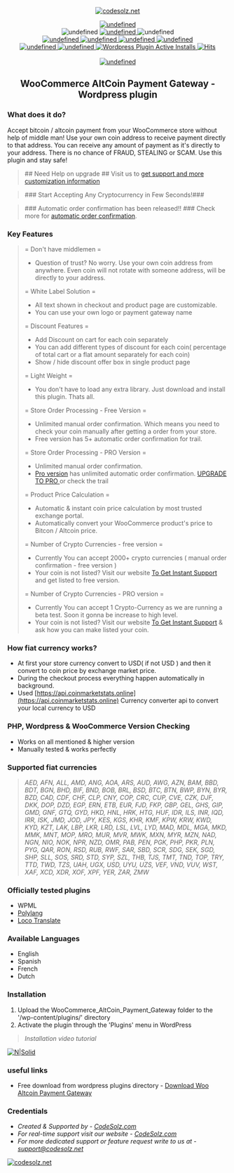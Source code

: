 <p align="center">
    <a href="https://wordpress.org/plugins/easy-digital-downloads-bitcoin-altcoin-payment-gateway/advanced/">
        <img src="https://ps.w.org/easy-digital-downloads-bitcoin-altcoin-payment-gateway/assets/icon-128x128.png" alt="codesolz.net"/>
    </a>
</p>

<p align="center">
    <a href="https://travis-ci.com/tuhin18003/Easy-Digital-Downloads-Bitcoin-Altcoin-Payment-Gateway">
        <img alt="undefined" src="https://img.shields.io/travis/com/tuhin18003/Easy-Digital-Downloads-Bitcoin-Altcoin-Payment-Gateway.svg"> 
    </a><br>
    <img alt="undefined" src="https://img.shields.io/github/last-commit/tuhin18003/Easy-Digital-Downloads-Bitcoin-Altcoin-Payment-Gateway.svg">
    <a href="https://codeclimate.com/github/tuhin18003/Easy-Digital-Downloads-Bitcoin-Altcoin-Payment-Gateway">
        <img alt="undefined" src="https://api.codeclimate.com/v1/badges/53342611d39bf5044b5f/maintainability">
    </a>
    <img alt="undefined" src="https://img.shields.io/github/languages/code-size/tuhin18003/Easy-Digital-Downloads-Bitcoin-Altcoin-Payment-Gateway.svg"> <br>
    <a href="https://wordpress.org/plugins/easy-digital-downloads-bitcoin-altcoin-payment-gateway">
        <img alt="undefined" src="https://img.shields.io/wordpress/plugin/wp-version/easy-digital-downloads-bitcoin-altcoin-payment-gateway.svg">
    </a>
    <a href="https://wordpress.org/plugins/easy-digital-downloads-bitcoin-altcoin-payment-gateway">
        <img alt="undefined" src="https://img.shields.io/wordpress/plugin/tested/easy-digital-downloads-bitcoin-altcoin-payment-gateway.svg">
    </a>
    <a href="https://wordpress.org/plugins/easy-digital-downloads-bitcoin-altcoin-payment-gateway">
        <img alt="undefined" src="https://img.shields.io/wordpress/plugin/v/easy-digital-downloads-bitcoin-altcoin-payment-gateway.svg">
    </a>
    <a href="https://wordpress.org/plugins/easy-digital-downloads-bitcoin-altcoin-payment-gateway">
        <img alt="undefined" src="https://img.shields.io/wordpress/plugin/rating/easy-digital-downloads-bitcoin-altcoin-payment-gateway.svg">
    </a>
    <br>
    <a href="https://wordpress.org/plugins/easy-digital-downloads-bitcoin-altcoin-payment-gateway">
        <img alt="undefined" src="https://img.shields.io/wordpress/plugin/dm/easy-digital-downloads-bitcoin-altcoin-payment-gateway.svg">
    </a>
    <a href="https://wordpress.org/plugins/easy-digital-downloads-bitcoin-altcoin-payment-gateway">
        <img alt="undefined" src="https://img.shields.io/wordpress/plugin/dt/easy-digital-downloads-bitcoin-altcoin-payment-gateway.svg">
    </a>
    <a href="https://wordpress.org/plugins/easy-digital-downloads-bitcoin-altcoin-payment-gateway">
        <img alt="Wordpress Plugin Active Installs" src="https://img.shields.io/wordpress/plugin/installs/easy-digital-downloads-bitcoin-altcoin-payment-gateway.svg">
    </a>
    <a href="https://wordpress.org/plugins/easy-digital-downloads-bitcoin-altcoin-payment-gateway">
        <img src="https://hitcounter.pythonanywhere.com/count/tag.svg?url=https%3A%2F%2Fgithub.com%2FCodeSolz%2FEasy-Digital-Downloads-Bitcoin-Altcoin-Payment-Gateway%2Fblob%2Fmaster%2FREADME.md" alt="Hits">
    </a>
    <br><br>
    <a href="https://codesolz.net">
        <img alt="undefined" src="https://img.shields.io/badge/Created%20By-CodeSolz-brightgreen.svg">
    </a>
</p>
<h2 align="center">WooCommerce AltCoin Payment Gateway - Wordpress plugin</h2>

### What does it do? 


Accept bitcoin / altcoin payment from your WooCommerce store without help of middle man! Use your own coin address to receive payment directly to that address. You can receive any amount of payment as it's directly to your address. There is no chance of FRAUD, STEALING or SCAM. Use this plugin and stay safe!

<blockquote>
## Need Help on upgrade ##
Visit us to  <a target="_blank" href="https://codesolz.net/?utm_source=wordpress.org&utm_medium=README&utm_campaign=easy-digital-downloads-bitcoin-altcoin-payment-gateway">get support and more customization information</a>
</blockquote>

<blockquote>
### Start Accepting Any Cryptocurrency in Few Seconds!###
</blockquote>

<blockquote>
### Automatic order confirmation has been released!! ###
Check more for <a target="_blank" href="https://bit.ly/2IuZ96R">automatic order confirmation</a>.
</blockquote>



### Key Features


<blockquote>
= Don't have middlemen = 
<ul>
    <li>Question of trust? No worry. Use your own coin address from anywhere. Even coin will not rotate with someone address, will be directly to your address.</li>
</ul>

= White Label Solution = 
<ul>
    <li>All text shown in checkout and product page are customizable.</li>
    <li>You can use your own logo or payment gateway name</li>
</ul>

= Discount Features = 
<ul>
    <li> Add Discount on cart for each coin separately</li>
    <li> You can add different types of discount for each coin( percentage of total cart or a flat amount separately for each coin)</li>
    <li> Show / hide discount offer box in single product page</li>
</ul>

= Light Weight = 
<ul>
    <li> You don't have to load any extra library. Just download and install this plugin. Thats all.</li>
</ul>

= Store Order Processing - Free Version = 
<ul>
    <li> Unlimited manual order confirmation. Which means you need to check your coin manually after getting a order from your store.</li>
    <li> Free version has 5+ automatic order confirmation for trail.</li>
</ul>

= Store Order Processing - PRO Version = 
<ul>
    <li> Unlimited manual order confirmation.</li>
    <li> <a target="_blank" href="https://bit.ly/2IuZ96R">Pro version</a> has unlimited automatic order confirmation. <a target="_blank" href="https://bit.ly/2IuZ96R">UPGRADE TO PRO </a> or check the trail</li>
</ul>

= Product Price Calculation = 
<ul>
    <li> Automatic & instant coin price calculation by most trusted exchange portal. </li>
    <li> Automatically convert your WooCommerce product's price to Bitcon / Altcoin price. </li>
</ul>

= Number of Crypto Currencies - free version = 
<ul>
    <li> Currently You can accept 2000+ crypto currencies ( manual order confirmation - free version ) </li>
    <li> Your coin is not listed? Visit our website <a target="_blank" href="https://codesolz.net/?utm_source=wordpress.org&utm_medium=README&utm_campaign=easy-digital-downloads-bitcoin-altcoin-payment-gateway">To Get Instant Support</a> and get listed to free version.</li>
</ul>

= Number of Crypto Currencies - PRO version = 
<ul>
    <li> Currently You can accept 1 Crypto-Currency as we are running a beta test. Soon it gonna be increase to high level. </li>
    <li> Your coin is not listed? Visit our website <a target="_blank" href="https://codesolz.net/?utm_source=wordpress.org&utm_medium=README&utm_campaign=easy-digital-downloads-bitcoin-altcoin-payment-gateway">To Get Instant Support</a> & ask how you can make listed your coin.</li>
</ul>

</blockquote>


### How fiat currency works?
* At first your store currency convert to USD( if not USD ) and then it convert to coin price by exchange market price.
* During the checkout process everything happen automatically in background.
* Used [https://api.coinmarketstats.online](https://api.coinmarketstats.online) Currency converter api to convert your local currency to USD

### PHP, Wordpress & WooCommerce Version Checking
  - Works on all mentioned & higher version
  - Manually tested & works perfectly

### Supported fiat currencies
> *AED, AFN, ALL, AMD, ANG, AOA, ARS, AUD, AWG, AZN, BAM, BBD, BDT, BGN, BHD, BIF, BND, BOB, BRL, BSD, BTC, BTN, BWP, BYN, BYR, BZD, CAD, CDF, CHF, CLP, CNY, COP, CRC, CUP, CVE, CZK, DJF, DKK, DOP, DZD, EGP, ERN, ETB, EUR, FJD, FKP, GBP, GEL, GHS, GIP, GMD, GNF, GTQ, GYD, HKD, HNL, HRK, HTG, HUF, IDR, ILS, INR, IQD, IRR, ISK, JMD, JOD, JPY, KES, KGS, KHR, KMF, KPW, KRW, KWD, KYD, KZT, LAK, LBP, LKR, LRD, LSL, LVL, LYD, MAD, MDL, MGA, MKD, MMK, MNT, MOP, MRO, MUR, MVR, MWK, MXN, MYR, MZN, NAD, NGN, NIO, NOK, NPR, NZD, OMR, PAB, PEN, PGK, PHP, PKR, PLN, PYG, QAR, RON, RSD, RUB, RWF, SAR, SBD, SCR, SDG, SEK, SGD, SHP, SLL, SOS, SRD, STD, SYP, SZL, THB, TJS, TMT, TND, TOP, TRY, TTD, TWD, TZS, UAH, UGX, USD, UYU, UZS, VEF, VND, VUV, WST, XAF, XCD, XDR, XOF, XPF, YER, ZAR, ZMW*

### Officially tested plugins
* WPML
* <a target="_blank" href="https://wordpress.org/plugins/polylang/">Polylang</a>
* <a target="_blank" href="https://wordpress.org/plugins/loco-translate/">Loco Translate</a>

### Available Languages
* English
* Spanish
* French
* Dutch

### Installation
1. Upload the WooCommerce_AltCoin_Payment_Gateway folder to the '/wp-content/plugins/' directory
2. Activate the plugin through the 'Plugins' menu in WordPress

> *Installation video tutorial*

[![N|Solid](http://img.youtube.com/vi/flzobzwIZ5w/0.jpg)](http://www.youtube.com/watch?v=flzobzwIZ5w)


### useful links
- Free download from wordpress plugins directory - [Download Woo Altcoin Payment Gateway](https://wordpress.org/plugins/easy-digital-downloads-bitcoin-altcoin-payment-gateway/)

### Credentials
- *Created & Supported by - [CodeSolz.com](https://codesolz.com/)*
- *For real-time support visit our website - [CodeSolz.com](https://codesolz.com/)*
- *For more dedicated support or feature request write to us at - [support@codesolz.net](mailto:support@codesolz.net)*

<a href="https://codesolz.net">
  <img src="https://codesolz.net/wp-content/uploads/2016/11/logo4-hover.png" alt="codesolz.net"/>
</a>
